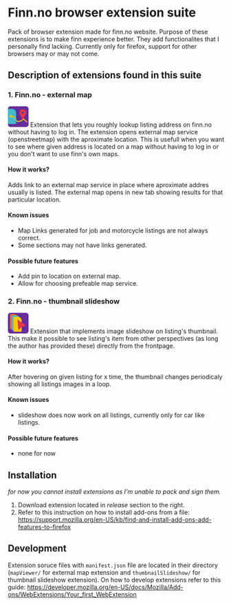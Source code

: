 # Finn.no browser extension suite
Pack of browser extension made for finn.no website. Purpose of these extensions is to make finn experience better. They add functionalites that I personally find lacking. 
Currently only for firefox, support for other browsers may or may not come.

## Description of extensions found in this suite

### 1. Finn.no - external map
![icon](/mapViewer/icons/icon-48.png)
Extension that lets you roughly lookup listing address on finn.no without having to log in. The extension opens external map service (openstreetmap) with the aproximate location.
This is usefull when you want to see where given address is located on a map without having to log in or you don't want to use finn's own maps.

#### How it works?
Adds link to an external map service in place where aproximate addres usually is listed. 
The external map opens in new tab showing results for that particular location.

#### Known issues
- Map Links generated for job and motorcycle listings are not always correct.
- Some sections may not have links generated.

#### Possible future features
- Add pin to location on external map.
- Allow for choosing prefeable map service.

### 2. Finn.no - thumbnail slideshow
![icon](/thumbnailSlideshow/icons/icon-48.png) 
Extension that implements image slideshow on listing's thumbnail. This make it possible to see listing's item from other perspectives (as long the author has provided these) directly from the frontpage.

#### How it works?
After hovering on given listing for x time, the thumbnail changes periodicaly showing all listings images in a loop. 

#### Known issues
- slideshow does now work on all listings, currently only for car like listings.

#### Possible future features
- none for now

## Installation
*for now you cannot install extensions as I'm unable to pack and sign them.*
1. Download extension located in *release* section to the right.
2. Refer to this instruction on how to install add-ons from a file: https://support.mozilla.org/en-US/kb/find-and-install-add-ons-add-features-to-firefox

## Development
Extension soruce files with `manifest.json` file are located in their directory (`mapViewer/` for external map extension and `thumbnailSlideshow/` for thumbnail slideshow extension). On how to develop extensions refer to this guide: https://developer.mozilla.org/en-US/docs/Mozilla/Add-ons/WebExtensions/Your_first_WebExtension


